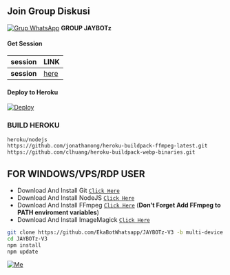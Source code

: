 ## Join Group Diskusi
[![Grup WhatsApp](https://img.shields.io/badge/WhatsApp%20Group-25D366?style=for-the-badge&logo=whatsapp&logoColor=white)](https://chat.whatsapp.com/GRigRq6LkoMDR7HOwkQAIO) 
**GROUP JAYBOTz**


#### Get Session
| session | LINK |
|--------|--------|
| **session** |[here](https://replit.com/@GoyangSaja/sessionMD-bot-whatsapp) |


#### Deploy to Heroku
[![Deploy](https://www.herokucdn.com/deploy/button.svg)](https://heroku.com/deploy?template=https://github.com/EkaBotWhatsapp/JAYBOTz-V3)

### BUILD HEROKU
```bash
heroku/nodejs
https://github.com/jonathanong/heroku-buildpack-ffmpeg-latest.git
https://github.com/clhuang/heroku-buildpack-webp-binaries.git
```

## FOR WINDOWS/VPS/RDP USER

* Download And Install Git [`Click Here`](https://git-scm.com/downloads)
* Download And Install NodeJS [`Click Here`](https://nodejs.org/en/download)
* Download And Install FFmpeg [`Click Here`](https://ffmpeg.org/download.html) (**Don't Forget Add FFmpeg to PATH enviroment variables**)
* Download And Install ImageMagick [`Click Here`](https://imagemagick.org/script/download.php)

```bash
git clone https://github.com/EkaBotWhatsapp/JAYBOTz-V3 -b multi-device
cd JAYBOTz-V3
npm install
npm update
```

[![Me](https://github.com/EkaBotWhatsapp.png?size=100)](https://github.com/EkaBotWhatsapp)
